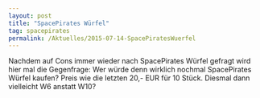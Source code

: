 ```yaml
---
layout: post
title: "SpacePirates Würfel"
tag: spacepirates
permalink: /Aktuelles/2015-07-14-SpacePiratesWuerfel
---
```


Nachdem auf Cons immer wieder nach SpacePirates Würfel gefragt wird hier mal die Gegenfrage: Wer würde denn wirklich nochmal SpacePirates Würfel kaufen? Preis wie die letzten 20,- EUR für 10 Stück. Diesmal dann vielleicht W6 anstatt W10?


